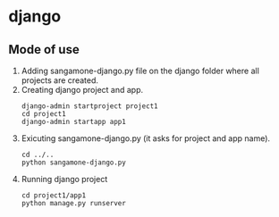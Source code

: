 # django

## Mode of use
1. Adding sangamone-django.py file on the django folder where all projects are created.
2. Creating django project and app.
   ```shell
   django-admin startproject project1
   cd project1
   django-admin startapp app1
   ```
3. Exicuting sangamone-django.py  (it asks for project and app name).
   ```shell
   cd ../..
   python sangamone-django.py
   ```
4. Running django project
   ```shell
   cd project1/app1
   python manage.py runserver
   ```

